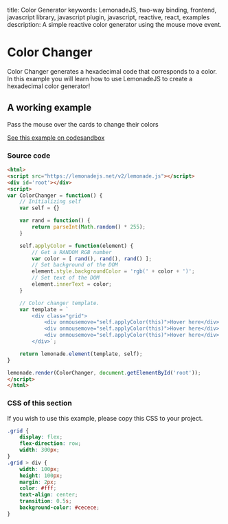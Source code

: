 title: Color Generator
keywords: LemonadeJS, two-way binding, frontend, javascript library, javascript plugin, javascript, reactive, react, examples
description: A simple reactive color generator using the mouse move event.

Color Changer
=============

Color Changer generates a hexadecimal code that corresponds to a color. In this example you will learn how to use LemonadeJS to create a hexadecimal color generator!  
  

A working example
-----------------

Pass the mouse over the cards to change their colors

[See this example on codesandbox](https://codesandbox.io/s/lemonadejs-color-generator-fc7e9)

  

### Source code

```html
<html>
<script src="https://lemonadejs.net/v2/lemonade.js"></script>
<div id='root'></div>
<script>
var ColorChanger = function() {
    // Initializing self
    var self = {}

    var rand = function() {
        return parseInt(Math.random() * 255);
    }

    self.applyColor = function(element) {
        // Get a RANDOM RGB number
        var color = [ rand(), rand(), rand() ];
        // Set background of the DOM
        element.style.backgroundColor = 'rgb(' + color + ')';
        // Set text of the DOM
        element.innerText = color;
    }

    // Color changer template.
    var template = `
        <div class="grid">
            <div onmousemove="self.applyColor(this)">Hover here</div>
            <div onmousemove="self.applyColor(this)">Hover here</div>
            <div onmousemove="self.applyColor(this)">Hover here</div>
        </div>`;

    return lemonade.element(template, self);
}

lemonade.render(ColorChanger, document.getElementById('root'));
</script>
</html>
```
  
  

### CSS of this section

If you wish to use this example, please copy this CSS to your project.  
  
```css
.grid {
    display: flex;
    flex-direction: row;
    width: 300px;
}
.grid > div {
    width: 100px;
    height: 100px;
    margin: 2px;
    color: #fff;
    text-align: center;
    transition: 0.5s;
    background-color: #cecece;
}
```